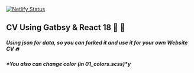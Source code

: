 [![Netlify Status](https://api.netlify.com/api/v1/badges/65779b09-8d01-4baa-a5e1-a57e424521ca/deploy-status)](https://app.netlify.com/sites/youthful-saha-7d122a/deploys)

## CV Using Gatbsy & React 18 🚀 🚀

##### Using json for data,  so you can forked it and use it for your own Website CV 🔥


##### *You also can change color (in 01_colors.scss)*y
